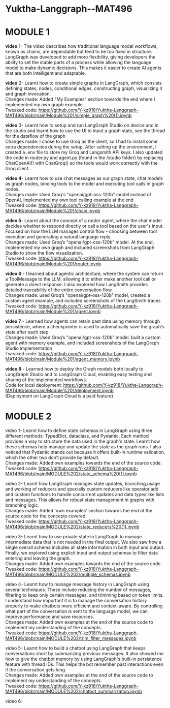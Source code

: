 # Yuktha-Langgraph--MAT496  
# MODULE 1  

**video** 1- The video describes how traditional language model workflows, known as chains, are dependable but tend to be too fixed in structure. LangGraph was developed to add more flexibility, giving developers the ability to set the stable parts of a process while allowing the language model to make dynamic decisions. This makes it easier to create AI agents that are both intelligent and adaptable.  

**video** 2- Learnt how to create simple graphs in LangGraph, which consists defining states, nodes, conditional edges, constructing graph, visualizing it and graph invocation.  
Changes made: Added "My Examples" section towards the end where I implemented my own graph example.  
Tweaked code: https://github.com/Y-kz918/Yuktha-Langgraph-MAT496/blob/main/Module%201/simple_graph%20(1).ipynb  

**video** 3- Learnt how to setup and run LangGraph Studio on device and in the studio and learnt how to use the UI to input a graph state, see the thread for the dataflow of the graph  
Changes made: I chose to use Groq as the client, so I had to install some extra dependencies during the setup. After setting up the environment, I created a .env file to store my Groq and Langsmith API keys. I also updated the code in router.py and agent.py (found in the /studio folder) by replacing ChatOpenAI() with ChatGroq() so the tools would work correctly with the Groq client.  

**video 4**- Learnt how to use chat messages as our graph state, chat models as graph nodes, binding tools to the model and executing tool calls in graph nodes.  
Changes made: Used Groq's "openai/gpt-oss-120b" model instead of OpenAI, implemented my own tool calling example at the end  
Tweaked code: https://github.com/Y-kz918/Yuktha-Langgraph-MAT496/blob/main/Module%201/chain.ipynb

**video 5**- Learnt about the concept of a router agent, where the chat model decides whether to respond directly or call a tool based on the user's input. Focused on how the LLM manages control flow - choosing between tool execution and generating a natural language reply.  
Changes made: Used Groq’s "openai/gpt-oss-120b" model. At the end, implemented my own graph and included screenshots from LangGraph Studio to show the flow visualization.  
Tweaked code: https://github.com/Y-kz918/Yuktha-Langgraph-MAT496/blob/main/Module%201/router.ipynb  

**video 6** - I learned about agentic architecture, where the system can return a ToolMessage to the LLM, allowing it to either make another tool call or generate a direct response. I also explored how LangSmith provides detailed traceability of the entire conversation flow.  
Changes made: used Groq’s "openai/gpt-oss-120b" model, created a custom agent example, and included screenshots of the LangSmith traces    
Tweaked code: https://github.com/Y-kz918/Yuktha-Langgraph-MAT496/blob/main/Module%201/agent.ipynb  

**video 7** - Learned how agents can retain past data using memory through persistence, where a checkpointer is used to automatically save the graph's state after each step.  
Changes made: Used Groq’s "openai/gpt-oss-120b" model, built a custom agent with memory example, and included screenshots of the LangGraph Studio implementation  
Tweaked code: https://github.com/Y-kz918/Yuktha-Langgraph-MAT496/blob/main/Module%201/agent_memory.ipynb  

**video 8** - Learned how to deploy the Graph models both locally to LangGraph Studio and to LangGraph Cloud, enabling easy testing and sharing of the implemented workflows.  
Code for local deployment: https://github.com/Y-kz918/Yuktha-Langgraph-MAT496/blob/main/Module%201/deployment.ipynb  
(Deployment on LangGraph Cloud is a paid feature)  

# MODULE 2  

video 1- Learnt how to define state schemas in LangGraph using three different methods: TypedDict, dataclass, and Pydantic. Each method provides a way to structure the data used in the graph's state. Learnt how these schemas help manage and update the state as the graph runs. I also noticed that Pydantic stands out because it offers built-in runtime validation, which the other two don’t provide by default.  
Changes made: Added own examples towards the end of the source code.
Tweaked code: https://github.com/Y-kz918/Yuktha-Langgraph-MAT496/blob/main/MODULE%202/state_schema%20(1).ipynb  

video 2- Learnt how LangGraph manages state updates, branching,usage and working of reducers and specially custom reducers like operator.add and custom functions to handle concurrent updates and data types like lists and messages. This allows for robust state management in graphs with branching logic.  
Changes made: Added 'own examples' section towards the end of the source code for the concepts covered.  
Tweaked code: https://github.com/Y-kz918/Yuktha-Langgraph-MAT496/blob/main/MODULE%202/state_reducers%20(1).ipynb  

video 3- Learnt how to use private state in LangGraph to manage intermediate data that is not needed in the final output. We also saw how a single overall schema includes all state information in both input and output. Finally, we explored using explicit input and output schemas to filter data entering and leaving the graph.  
Changes made: Added own examples towards the end of the source code.  
Tweaked code: https://github.com/Y-kz918/Yuktha-Langgraph-MAT496/blob/main/MODULE%202/multiple_schemas.ipynb  

video 4- Learnt how to manage message history in LangGraph using several techniques. These include reducing the number of messages, filtering to keep only certain messages, and trimming based on token limits. I understand how important it is to manage the conversation history properly to make chatbots more efficient and context-aware. By controlling what part of the conversation is sent to the language model, we can improve performance and save resources.   
Changes made: Added own examples at the end of the source code to implement my understanding of the concepts.  
Tweaked code: https://github.com/Y-kz918/Yuktha-Langgraph-MAT496/blob/main/MODULE%202/trim_filter_messages.ipynb   

video 5- Learnt how to build a chatbot using LangGraph that keeps conversations short by summarizing previous messages. It also showed me how to give the chatbot memory by using LangGraph's built-in persistence feature with thread IDs. This helps the bot remember past interactions even if the conversation gets long.  
Changes made: Added own examples at the end of the source code to implement my understanding of the concepts.  
Tweaked code: https://github.com/Y-kz918/Yuktha-Langgraph-MAT496/blob/main/MODULE%202/chatbot_summarization.ipynb  

video 6- 


